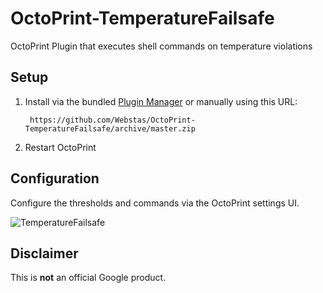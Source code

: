 # OctoPrint-TemperatureFailsafe

OctoPrint Plugin that executes shell commands on temperature violations

## Setup

1. Install via the bundled [Plugin Manager](https://github.com/foosel/OctoPrint/wiki/Plugin:-Plugin-Manager)
or manually using this URL:

    	https://github.com/Webstas/OctoPrint-TemperatureFailsafe/archive/master.zip

1. Restart OctoPrint

## Configuration

Configure the thresholds and commands via the OctoPrint settings UI.

![TemperatureFailsafe](temperaturefailsafe_settings.png?raw=true)

## Disclaimer

This is **not** an official Google product.
